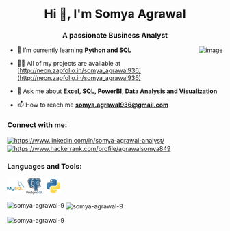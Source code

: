 <h1 align="center">Hi 👋, I'm Somya Agrawal</h1>
<h3 align="center">A passionate Business Analyst</h3>

<img align="right" alt="image" src="https://www.google.com/url?sa=i&url=https%3A%2F%2Fflowbird.co.uk%2Fblog%2Fthe-crm-revolution-navigating-the-business-landscape&psig=AOvVaw0vXZpxYcW_vggvAVpt2Eag&ust=1753280354524000&source=images&cd=vfe&opi=89978449&ved=0CBQQjRxqFwoTCJCNm7rU0I4DFQAAAAAdAAAAABAE"/>

- 🌱 I’m currently learning **Python and SQL**

- 👨‍💻 All of my projects are available at [http://neon.zapfolio.in/somya_agrawal936](http://neon.zapfolio.in/somya_agrawal936)

- 💬 Ask me about **Excel, SQL, PowerBI, Data Analysis and Visualization**

- 📫 How to reach me **somya.agrawal936@gmail.com**

<h3 align="left">Connect with me:</h3>
<p align="left">
<a href="https://linkedin.com/in/https://www.linkedin.com/in/somya-agrawal-analyst/" target="blank"><img align="center" src="https://raw.githubusercontent.com/rahuldkjain/github-profile-readme-generator/master/src/images/icons/Social/linked-in-alt.svg" alt="https://www.linkedin.com/in/somya-agrawal-analyst/" height="30" width="40" /></a>
<a href="https://www.hackerrank.com/https://www.hackerrank.com/profile/agrawalsomya849" target="blank"><img align="center" src="https://raw.githubusercontent.com/rahuldkjain/github-profile-readme-generator/master/src/images/icons/Social/hackerrank.svg" alt="https://www.hackerrank.com/profile/agrawalsomya849" height="30" width="40" /></a>
</p>

<h3 align="left">Languages and Tools:</h3>
<p align="left"> <a href="https://www.mysql.com/" target="_blank" rel="noreferrer"> <img src="https://raw.githubusercontent.com/devicons/devicon/master/icons/mysql/mysql-original-wordmark.svg" alt="mysql" width="40" height="40"/> </a> <a href="https://www.postgresql.org" target="_blank" rel="noreferrer"> <img src="https://raw.githubusercontent.com/devicons/devicon/master/icons/postgresql/postgresql-original-wordmark.svg" alt="postgresql" width="40" height="40"/> </a> <a href="https://www.python.org" target="_blank" rel="noreferrer"> <img src="https://raw.githubusercontent.com/devicons/devicon/master/icons/python/python-original.svg" alt="python" width="40" height="40"/> </a> </p>

<p><img align="left" src="https://github-readme-stats.vercel.app/api/top-langs?username=somya-agrawal-9&show_icons=true&locale=en&layout=compact" alt="somya-agrawal-9" /></p>

<p>&nbsp;<img align="center" src="https://github-readme-stats.vercel.app/api?username=somya-agrawal-9&show_icons=true&locale=en" alt="somya-agrawal-9" /></p>

<p><img align="center" src="https://github-readme-streak-stats.herokuapp.com/?user=somya-agrawal-9&" alt="somya-agrawal-9" /></p>
